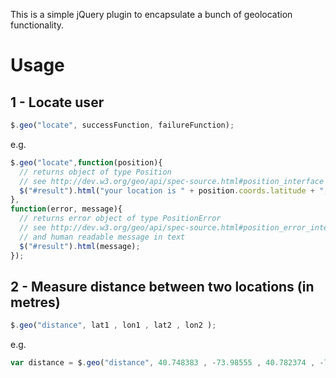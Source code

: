 This is a simple jQuery plugin to encapsulate a bunch of geolocation functionality.

# Usage

## 1 - Locate user

```javascript
$.geo("locate", successFunction, failureFunction);
```

e.g.

```javascript
$.geo("locate",function(position){
  // returns object of type Position
  // see http://dev.w3.org/geo/api/spec-source.html#position_interface
  $("#result").html("your location is " + position.coords.latitude + ", " + position.coords.longitude);
},
function(error, message){
  // returns error object of type PositionError
  // see http://dev.w3.org/geo/api/spec-source.html#position_error_interface
  // and human readable message in text
  $("#result").html(message);
});
```

## 2 - Measure distance between two locations (in metres)

```javascript
$.geo("distance", lat1 , lon1 , lat2 , lon2 );
```

e.g.

```javascript
var distance = $.geo("distance", 40.748383 , -73.98555 , 40.782374 , -73.96553 );
```
